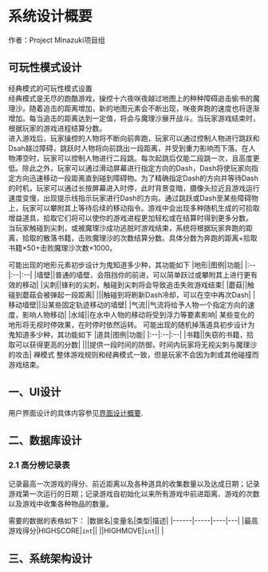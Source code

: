 # 系统设计概要  
作者：Project Minazuki项目组

## 可玩性模式设计  
经典模式的可玩性模式设置  
经典模式是无尽的跑酷游戏，操控十六夜咲夜越过地图上的种种障碍追击偷书的魔理沙。随着追击的距离增加，新的地图元素会不断出现，咲夜奔跑的速度也将逐渐增加。每当追击的距离达到一定值，将会与魔理沙展开战斗。当玩家游戏结束时，根据玩家的游戏进程结算分数。  
进入游戏后，玩家操控的人物将不断向前奔跑，玩家可以通过控制人物进行跳跃和Dsah越过障碍，跳跃时人物将向前跳出一段距离，并受到重力影响而下落。在人物滞空时，玩家可以控制人物进行二段跳。每次起跳后仅能二段跳一次，且高度更低。除此之外，玩家可以通过滑动屏幕进行指定方向的Dash，Dash将使玩家向指定方向迅速移动一段距离直到碰到障碍物。为了精确指定Dash的方向并等待Dash的时机，玩家可以通过长按屏幕进入时停，此时背景变暗，摄像头拉近且游戏运行速度变慢，出现提示线指示玩家进行Dash的方向。通过跳跃或Dash至某些障碍物上，玩家可以攀附其上等待后续的移动指令。游戏中会出现多种随机生成的可拾取增益道具，拾取它们将可以使你的游戏进程更加轻松或在结算时得到更多分数。  
当玩家触碰到尖刺，或被魔理沙成功逃脱时游戏结束，系统将根据玩家奔跑的距离，拾取的散落书籍，击败魔理沙的次数结算分数。具体分数为奔跑的距离+拾取书籍×50+击败魔理沙次数×1000。

可能出现的地形元素初步设计为鬼知道多少种，其功能如下
|地形|图例|功能|
|:--|:--|:--|
|墙壁||普通的墙壁，会阻挡你的前进，可以简单跃过或攀附其上进行更有效的移动|
|尖刺||锋利的尖刺，触碰到尖刺将会导致追击失败游戏结束|
|蘑菇||触碰到蘑菇会被弹起一段距离|
|||触碰到将刷新Dash冷却，可以在空中再次Dash|
|移动墙壁||沿某些固定轨迹移动的墙壁|
|气流||气流将给予人物一个指定方向的速度，影响人物移动|
|水域||在水中人物的移动将受到浮力等要素影响|
某些变化的地形将无视时停效果，在时停时依然运转。
可能出现的随机掉落道具初步设计为鬼知道多少种，其功能如下
|道具|图例|功能|
|:--|:--|:--|
|书籍||失窃的书籍，拾取可以获得更高的分数|
|||提供一段时间的防御，时间内玩家将无视尖刺与魔理沙的攻击|
禅模式
整体游戏规则和经典模式一致，但是玩家不会因为刺或其他碰撞而游戏结束。

## 一、UI设计  
用户界面设计的具体内容参见[界面设计概要](./UIDesignOverview.md).

## 二、数据库设计  
### 2.1 高分榜记录表  
记录最高一次游戏的得分、前近距离以及各种道具的收集数量以及达成日期；记录游戏第一次运行的日期；记录游戏自初始化以来所有游戏中前进距离、游戏的次数以及游戏中收集各种物品的数量。

需要的数据的表格如下：
|数据名|变量名|类型|描述|
|------|-----|----|---|
|最高游戏得分|HIGHSCORE|`int`||
||HIGHMOVE|`int`||
|


## 三、系统架构设计